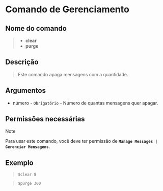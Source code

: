 # Comando de Gerenciamento

## Nome do comando
> * **clear**
> * **purge**

## Descrição
> Este comando apaga mensagens com a quantidade.

## Argumentos
- número - `Obrigatório` - Número de quantas mensagens quer apagar.

## Permissões necessárias
> [!NOTE]
> Para usar este comando, você deve ter permissão de **`Manage Messages | Gerenciar Mensagens`**.

## Exemplo
> `$clear 8`

> `$purge 300`